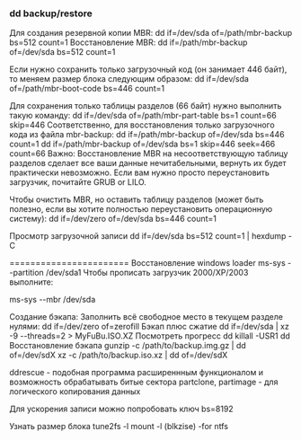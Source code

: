 ### dd backup/restore

Для создания резервной копии MBR:
dd if=/dev/sda of=/path/mbr-backup bs=512 count=1
Восстановление MBR:
dd if=/path/mbr-backup of=/dev/sda bs=512 count=1

Если нужно сохранить только загрузочный код (он занимает 446 байт), то меняем размер блока следующим образом:
dd if=/dev/sda of=/path/mbr-boot-code bs=446 count=1

Для сохранения только таблицы разделов (66 байт) нужно выполнить такую команду:
dd if=/dev/sda of=/path/mbr-part-table bs=1 count=66 skip=446
Соответственно, для восстановления только загрузочного кода из файла mbr-backup:
dd if=/path/mbr-backup of=/dev/sda bs=446 count=1
dd if=/path/mbr-backup of=/dev/sda bs=1 skip=446 seek=466 count=66
Важно: Восстановление MBR на несоответствующую таблицу разделов сделает все ваши данные нечитабельными, вернуть их будет практически невозможно. Если вам нужно просто переустановить загрузчик, почитайте GRUB or LILO.

Чтобы очистить MBR, но оставить таблицу разделов (может быть полезно, если вы хотите полностью переустановить операционную систему):
dd if=/dev/zero of=/dev/sda bs=446 count=1

Просмотр загрузочной записи
dd if=/dev/sda bs=512 count=1 | hexdump -C



=======================
Восстановление windows loader
ms-sys --partition /dev/sda1
Чтобы прописать загрузчик 2000/XP/2003 выполните:

ms-sys --mbr /dev/sda


Создание бэкапа:
Заполнить всё свободное место в текущем разделе нулями:
dd if=/dev/zero of=zerofill
Бэкап плюс сжатие
dd if=/dev/sda | xz -9 --threads=2 > MyFuBu.ISO.XZ
Посмотреть прогресс dd
killall -USR1 dd
Восстановление бэкапа
gunzip -c /path/to/backup.img.gz | dd of=/dev/sdX
xz -c /path/to/backup.iso.xz | dd of=/dev/sdX

ddrescue - подобная программа расширеннным функционалом и возможность обрабатывать битые сектора
partclone, partimage - для логического копирования данных

Для ускорения записи можно попробовать ключ bs=8192

Узнать размер блока
tune2fs -l
mount -l  (blkzise) -for ntfs
